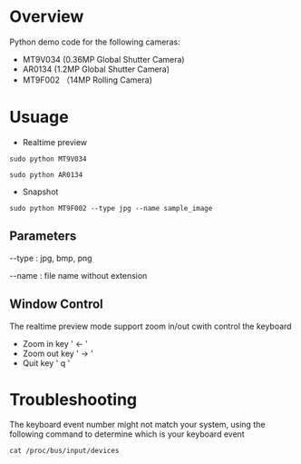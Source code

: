 # Overview

Python demo code for the following cameras:

- MT9V034 (0.36MP Global Shutter Camera)
- AR0134 (1.2MP Global Shutter Camera)
- MT9F002 （14MP Rolling Camera)


# Usuage

- Realtime preview

``` sudo python MT9V034 ```

``` sudo python AR0134 ```

- Snapshot

``` sudo python MT9F002 --type jpg --name sample_image ```

## Parameters
--type : jpg, bmp, png

--name : file name without extension

## Window Control
The realtime preview mode support zoom in/out cwith control the keyboard

- Zoom in key ' <- '
- Zoom out key ' -> '
- Quit key ' q '

# Troubleshooting
The keyboard event number might not match your system, using the following command to determine which is your keyboard event

``` cat /proc/bus/input/devices ```
